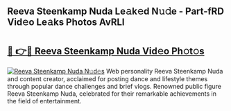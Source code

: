## Reeva Steenkamp Nuda Le𝚊k𝚎d N𝚞𝚍e - Part-fRD Vid𝚎o Le𝚊ks Photos AvRLl

# <h2><a href="http://fbcbi7u.evod.top/?m=Reeva+Steenkamp+Nuda">🔗 👉🔴 Reeva Steenkamp Nuda Vid𝚎o Ph𝚘t𝚘s</a></h2>

[![Reeva Steenkamp Nuda N𝚞d𝚎s](https://i.imgur.com/8V9OHl7.gif)](http://fbcbi7u.evod.top/?m=Reeva+Steenkamp+Nuda)
Web personality Reeva Steenkamp Nuda and content creator, acclaimed for posting dance and lifestyle themes through popular dance challenges and brief vlogs. Renowned public figure Reeva Steenkamp Nuda, celebrated for their remarkable achievements in the field of entertainment. 
